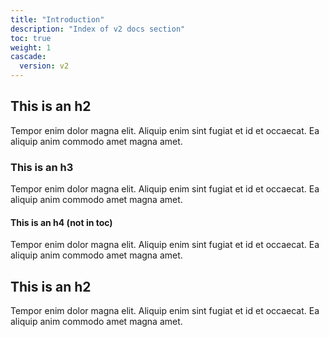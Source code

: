 ```yaml
---
title: "Introduction"
description: "Index of v2 docs section"
toc: true
weight: 1
cascade:
  version: v2
---
```


## This is an h2

Tempor enim dolor magna elit. Aliquip enim sint fugiat et id et occaecat. Ea aliquip anim commodo amet magna amet.

### This is an h3

Tempor enim dolor magna elit. Aliquip enim sint fugiat et id et occaecat. Ea aliquip anim commodo amet magna amet.

#### This is an h4 (not in toc)

Tempor enim dolor magna elit. Aliquip enim sint fugiat et id et occaecat. Ea aliquip anim commodo amet magna amet.

## This is an h2

Tempor enim dolor magna elit. Aliquip enim sint fugiat et id et occaecat. Ea aliquip anim commodo amet magna amet.
